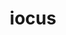 ---
title: iocus
meaning: joke
ch: [sixteen]
pos: noun
stem: ioc
genend: ī
abbgender: m.
abbgender2: masc.
gender: masculine
declension: second
derivative: jocular
six: y
---